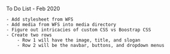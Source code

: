 To Do List - Feb 2020

	- Add stylesheet from WFS
	- Add media from WFS into media directory
	- Figure out intricacies of custom CSS vs Boostrap CSS
	- Create two rows
		- Row 1 will have the image, title, and slogan
		- Row 2 will be the navbar, buttons, and dropdown menus


